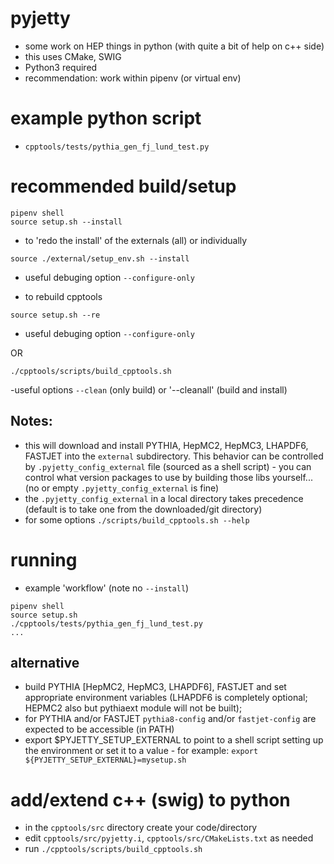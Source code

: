 # pyjetty

- some work on HEP things in python (with quite a bit of help on c++ side)
- this uses CMake, SWIG
- Python3 required
- recommendation: work within pipenv (or virtual env)

# example python script

 - `cpptools/tests/pythia_gen_fj_lund_test.py`

# recommended build/setup

```
pipenv shell
source setup.sh --install
```

- to 'redo the install' of the externals (all) or individually
```
source ./external/setup_env.sh --install
```
- useful debuging option `--configure-only`

- to rebuild cpptools
```
source setup.sh --re
```
- useful debuging option `--configure-only`

OR

```
./cpptools/scripts/build_cpptools.sh
```
-useful options `--clean` (only build) or '--cleanall' (build and install)

## Notes: 
- this will download and install PYTHIA, HepMC2, HepMC3, LHAPDF6, FASTJET into the `external` subdirectory. This behavior can be controlled by `.pyjetty_config_external` file (sourced as a shell script) - you can control what version packages to use by building those libs yourself... (no or empty `.pyjetty_config_external` is fine)
- the `.pyjetty_config_external` in a local directory takes precedence (default is to take one from the downloaded/git directory)
- for some options `./scripts/build_cpptools.sh --help`

# running

- example 'workflow' (note no `--install`)

```
pipenv shell
source setup.sh
./cpptools/tests/pythia_gen_fj_lund_test.py
...
```

## alternative

- build PYTHIA [HepMC2, HepMC3, LHAPDF6], FASTJET and set appropriate environment variables (LHAPDF6 is completely optional; HEPMC2 also but pythiaext module will not be built);
- for PYTHIA and/or FASTJET `pythia8-config` and/or `fastjet-config` are expected to be accessible (in PATH)
- export $PYJETTY_SETUP_EXTERNAL to point to a shell script setting up the environment or set it to a value - for example: `export ${PYJETTY_SETUP_EXTERNAL}=mysetup.sh`

# add/extend c++ (swig) to python

- in the `cpptools/src` directory create your code/directory
- edit `cpptools/src/pyjetty.i`, `cpptools/src/CMakeLists.txt` as needed
- run `./cpptools/scripts/build_cpptools.sh`

